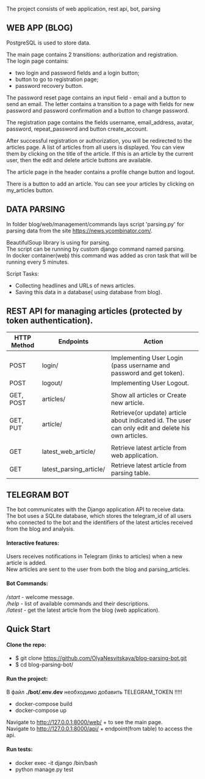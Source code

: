 The project consists of web application, rest api, bot, parsing
 
## WEB APP (BLOG)
PostgreSQL is used to store data.

The main page contains 2 transitions: authorization and registration.  
The login page contains:
- two login and password fields and a login button;
- button to go to registration page;
- password recovery button.

The password reset page contains an input field - email and a button to send an email.
The letter contains a transition to a page with fields for new password and password confirmation
and a button to change password.

The registration page contains the fields username, email_address, avatar, password, repeat_password
and button create_account.

After successful registration or authorization, you will be redirected to the articles page.
A list of articles from all users is displayed. You can view them by clicking on the title of the article.
If this is an article by the current user, then the edit and delete article buttons are available.

The article page in the header contains a profile change button and logout.

There is a button to add an article.
You can see your articles by clicking on  my_articles button.

## DATA PARSING
 
  In folder blog/web/management/commands lays script 'parsing.py' for parsing data  from the site https://news.ycombinator.com/.  

BeautifulSoup library is using for parsing.  
The script can be running by custom django command named parsing.  
In docker container(web) this command was added as cron task that will be running every 5 minutes.

Script Tasks:
- Collecting headlines and URLs of news articles.
- Saving this data in a database( using database from blog).

## REST API for managing articles (protected by token authentication).

| HTTP Method | Endpoints              | Action                                                                                              |
|-------------|------------------------|-----------------------------------------------------------------------------------------------------|
|             |                        |                                                                                                     |
| POST        | login/                 | Implementing User Login (pass username and password and get token).                                 |
| POST        | logout/                | Implementing User Logout.                                                                           |
|             |                        |                                                                                                     |
| GET, POST   | articles/              | Show all articles or Create new article.                                                            |
| GET, PUT    | article/<pk>           | Retrieve(or update) article about indicated id. The user can only edit and delete his own articles. |
|             |                        |                                                                                                     |
| GET         | latest_web_article/    | Retrieve latest article from web application.                                                       |
| GET         | latest_parsing_article/ | Retrieve latest article from parsing table.                                                         |
 

## TELEGRAM BOT

The bot communicates with the Django application API to receive data.  
The bot uses a SQLite database, which stores the telegram_id of all users who connected to the bot and
the identifiers of the latest articles received from the blog and analysis.

#### Interactive features:
Users receives notifications in Telegram (links to articles) when a new article is added.  
New articles are sent to the user from both the blog and parsing_articles.  

#### Bot Commands:

*/start* - welcome message.  
*/help* - list of available commands and their descriptions.  
*/latest* - get the latest article from the blog (web application).   

  ## Quick Start  
#### Clone the repo:  
* $ git clone https://github.com/OlyaNesvitskaya/blog-parsing-bot.git  
* $ cd blog-parsing-bot/  

#### Run the project:

В файл **./bot/.env.dev** необходимо добавить TELEGRAM_TOKEN !!!!!

* docker-compose build
* docker-compose up

Navigate to http://127.0.0.1:8000/web/ + to see the main page.  
Navigate to http://127.0.0.1:8000/api/ + endpoint(from table) to access the api.

#### Run tests:
* docker exec -it django /bin/bash
* python manage.py test

